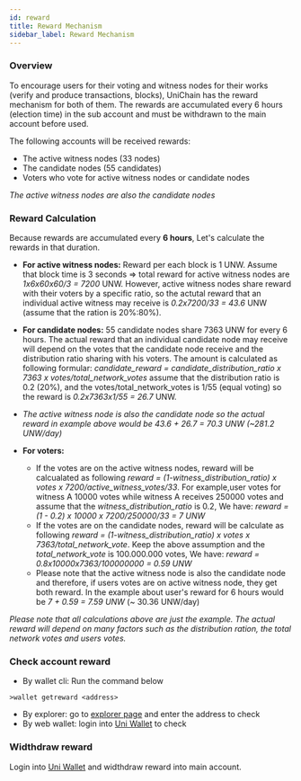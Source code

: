 ```yaml
---
id: reward
title: Reward Mechanism
sidebar_label: Reward Mechanism
---
```


### Overview
To encourage users for their voting and witness nodes for their works (verify and produce transactions, blocks), UniChain has the reward mechanism for both of them. 
The rewards are accumulated every 6 hours (election time) in the sub account and must be withdrawn to the main account before used. 

The following accounts will be received rewards:
- The active witness nodes (33 nodes)
- The candidate nodes (55 candidates)
- Voters who vote for active witness nodes or candidate nodes

*The active witness nodes are also the candidate nodes*

### Reward Calculation
Because rewards are accumulated every __6 hours__, Let's calculate the rewards in that duration.
- __For active witness nodes:__ Reward per each block is 1 UNW. Assume that block time is 3 seconds => total reward for active witness nodes are *1x6x60x60/3 = 7200* UNW. However, active witness nodes share reward with their voters by a specific ratio, so the actutal reward that an individual active witness may receive is *0.2x7200/33 = 43.6* UNW (assume that the ration is 20%:80%). 
- __For candidate nodes:__ 55 candidate nodes share 7363 UNW for every 6 hours. The actual reward that an individual candidate node may receive will depend on the votes that the candidate node receive and the distribution ratio sharing with his voters. The amount is calculated as following formular: *candidate_reward = candidate_distribution_ratio x 7363 x votes/total_network_votes*
assume that the distribution ratio is 0.2 (20%), and the votes/total_network_votes is 1/55 (equal voting) so the reward is *0.2x7363x1/55 = 26.7* UNW. 

- *The active witness node is also the candidate node so the actual reward in example above would be 43.6 + 26.7 = 70.3 UNW (~281.2 UNW/day)*

- __For voters:__ 
    - If the votes are on the active witness nodes, reward will be calcualated as following 
    *reward = (1-witness_distribution_ratio) x votes x 7200/active_witness_votes/33*. For example,user votes for witness A 10000 votes while witness A receives 250000 votes and assume that the *witness_distribution_ratio* is 0.2, We have: *reward = (1 - 0.2) x 10000 x 7200/250000/33 = 7 UNW* 
    - If the votes are on the candidate nodes, reward will be calculate as following
    *reward = (1-witness_distribution_ratio) x votes x 7363/total_network_vote*. Keep the above assumption and the *total_network_vote* is 100.000.000 votes, We have: *reward = 0.8x10000x7363/100000000 = 0.59 UNW*
    - Please note that the active witness node is also the candidate node and therefore, if users votes are on active witness node, they get both reward. In the example about user's reward for 6 hours would be *7 + 0.59 = 7.59 UNW* (~ 30.36 UNW/day)

*Please note that all calculations above are just the example. The actual reward will depend on many factors such as the distribution ration, the total network votes and users votes.*

### Check account reward
- By wallet cli: Run the command below
```
>wallet getreward <address>
```
- By explorer: go to [explorer page](https://explorer.unichain.world) and enter the address to check
- By web wallet: login into [Uni Wallet](https://uniwallet.world) to check 

### Widthdraw reward
Login into [Uni Wallet](https://uniwallet.world) and widthdraw reward into main account.